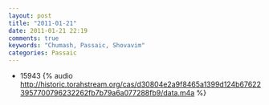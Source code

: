 ```yaml
---
layout: post
title: "2011-01-21"
date: 2011-01-21 22:19
comments: true
keywords: "Chumash, Passaic, Shovavim" 
categories: Passaic 
---
```


 * 15943 {% audio http://historic.torahstream.org/cas/d30804e2a9f8465a1399d124b676223957700796232262fb7b79a6a077288fb9/data.m4a %}

